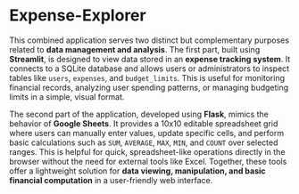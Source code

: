 # Expense-Explorer
This combined application serves two distinct but complementary purposes related to **data management and analysis**. The first part, built using **Streamlit**, is designed to view data stored in an **expense tracking system**. It connects to a SQLite database and allows users or administrators to inspect tables like `users`, `expenses`, and `budget_limits`. This is useful for monitoring financial records, analyzing user spending patterns, or managing budgeting limits in a simple, visual format.

The second part of the application, developed using **Flask**, mimics the behavior of **Google Sheets**. It provides a 10x10 editable spreadsheet grid where users can manually enter values, update specific cells, and perform basic calculations such as `SUM`, `AVERAGE`, `MAX`, `MIN`, and `COUNT` over selected ranges. This is helpful for quick, spreadsheet-like operations directly in the browser without the need for external tools like Excel. Together, these tools offer a lightweight solution for **data viewing, manipulation, and basic financial computation** in a user-friendly web interface.
